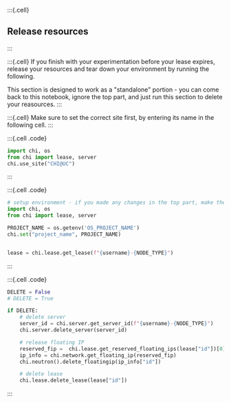 :::{.cell}
## Release resources
:::

:::{.cell}
If you finish with your experimentation before your lease expires, release your resources and tear down your environment by running the following.

This section is designed to work as a "standalone" portion - you can come back to this notebook, ignore the top part, and just run this section to delete your reasources. 
:::

:::{.cell}
Make sure to set the correct site first, by entering its name in the following cell.
:::

:::{.cell .code}
```python
import chi, os
from chi import lease, server
chi.use_site("CHI@UC")
```
:::

:::{.cell .code}
```python
# setup environment - if you made any changes in the top part, make the same changes here
import chi, os
from chi import lease, server

PROJECT_NAME = os.getenv('OS_PROJECT_NAME')
chi.set("project_name", PROJECT_NAME)


lease = chi.lease.get_lease(f"{username}-{NODE_TYPE}")
```
:::

:::{.cell .code}
```python
DELETE = False
# DELETE = True

if DELETE:
    # delete server
    server_id = chi.server.get_server_id(f"{username}-{NODE_TYPE}")
    chi.server.delete_server(server_id)

    # release floating IP
    reserved_fip =  chi.lease.get_reserved_floating_ips(lease["id"])[0]
    ip_info = chi.network.get_floating_ip(reserved_fip)
    chi.neutron().delete_floatingip(ip_info["id"])

    # delete lease
    chi.lease.delete_lease(lease["id"])

```
:::

